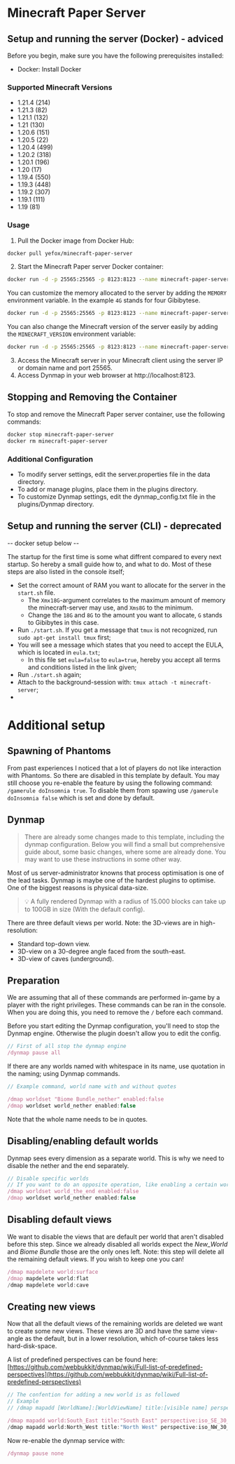 # Minecraft Paper Server

## Setup and running the server (Docker) - adviced

Before you begin, make sure you have the following prerequisites installed:

- Docker: Install Docker

### Supported Minecraft Versions
- 1.21.4 (214)
- 1.21.3 (82)
- 1.21.1 (132)
- 1.21 (130)
- 1.20.6 (151)
- 1.20.5 (22)
- 1.20.4 (499)
- 1.20.2 (318)
- 1.20.1 (196)
- 1.20 (17)
- 1.19.4 (550)
- 1.19.3 (448)
- 1.19.2 (307)
- 1.19.1 (111)
- 1.19 (81)

### Usage

1. Pull the Docker image from Docker Hub:
```bash
docker pull yefox/minecraft-paper-server
```

2. Start the Minecraft Paper server Docker container:
```bash
docker run -d -p 25565:25565 -p 8123:8123 --name minecraft-paper-server yefox/minecraft-paper-server
```

You can customize the memory allocated to the server by adding the `MEMORY` environment variable. In the example `4G` stands for four Gibibytese. 
```bash
docker run -d -p 25565:25565 -p 8123:8123 --name minecraft-paper-server -e MEMORY=4G yefox/minecraft-paper-serve
```

You can also change the Minecraft version of the server easily by adding the `MINECRAFT_VERSION` environment variable:
```bash
docker run -d -p 25565:25565 -p 8123:8123 --name minecraft-paper-server -e MEMORY=4G -e MINECRAFT_VERSION=1.19.1 yefox/minecraft-paper-serve
```

3. Access the Minecraft server in your Minecraft client using the server IP or domain name and port 25565.
4. Access Dynmap in your web browser at http://localhost:8123.

## Stopping and Removing the Container
To stop and remove the Minecraft Paper server container, use the following commands:

```bash
docker stop minecraft-paper-server
docker rm minecraft-paper-server
```

### Additional Configuration
- To modify server settings, edit the server.properties file in the data directory.
- To add or manage plugins, place them in the plugins directory.
- To customize Dynmap settings, edit the dynmap_config.txt file in the plugins/Dynmap directory.

## Setup and running the server (CLI) - deprecated

-- docker setup below --

The startup for the first time is some what diffrent compared to every next startup. So hereby a small guide how to, and what to do. Most of these steps are also listed in the console itself;
- Set the correct amount of RAM you want to allocate for the server in the `start.sh` file. 
  - The `Xmx18G`-argument correlates to the maximum amount of memory the minecraft-server may use, and `Xms8G` to the minimum. 
  - Change the `18G` and `8G` to the amount you want to allocate, `G` stands to Gibibytes in this case. 
- Run `./start.sh`. If you get a message that `tmux` is not recognized, run `sudo apt-get install tmux` first;
- You will see a message which states that you need to accept the EULA, which is located in `eula.txt`;
  - In this file set `eula=false` to `eula=true`, hereby you accept all terms and conditions listed in the link given;
- Run `./start.sh` again; 
- Attach to the background-session with: `tmux attach -t minecraft-server`;
- 
# Additional setup

## Spawning of Phantoms

From past experiences I noticed that a lot of players do not like interaction with Phantoms. So there are disabled in this template by default. You may still choose you re-enable the feature by using the following command: `/gamerule doInsomnia true`. To disable them from spawing use `/gamerule doInsomnia false` which is set and done by default.

## Dynmap

> There are already some changes made to this template, including the dynmap configuration. Below you will find a small but comprehensive guide about, some basic changes, where some are already done. You may want to use these instructions in some other way.

Most of us server-administrator knowns that process optimisation is one of the lead tasks. Dynmap is maybe one of the hardest plugins to optimise. One of the biggest reasons is physical data-size. 

> 💡 A fully rendered Dynmap with a radius of 15.000 blocks can take up to 100GB in size (With the default config).

There are three default views per world. Note: the 3D-views are in high-resolution:

- Standard top-down view.
- 3D-view on a 30-degree angle faced from the south-east.
- 3D-view of caves (underground).

## Preparation

We are assuming that all of these commands are performed in-game by a player with the right privileges. These commands can be ran in the console. When you are doing this, you need to remove the `/` before each command.

Before you start editing the Dynmap configuration, you'll need to stop the Dynmap engine. Otherwise the plugin doesn't allow you to edit the config.

```jsx
// First of all stop the dynmap engine
/dynmap pause all
```

If there are any worlds named with whitespace in its name, use quotation in the naming; using Dynmap commands.
```jsx
// Example command, world name with and without quotes

/dmap worldset "Biome Bundle_nether" enabled:false
/dmap worldset world_nether enabled:false
```
Note that the whole name needs to be in quotes.

## Disabling/enabling default worlds

Dynmap sees every dimension as a separate world. This is why we need to disable the nether and the end separately. 

```jsx
// Disable specific worlds
// If you want to do an opposite operation, like enabling a certain world. Change false to true.
/dmap worldset world_the_end enabled:false
/dmap worldset world_nether enabled:false
```

## Disabling default views

We want to disable the views that are default per world that aren't disabled before this step. Since we already disabled all worlds expect the *New_World* and *Biome Bundle* those are the only ones left. Note: this step will delete all the remaining default views. If you wish to keep one you can!

```jsx
/dmap mapdelete world:surface
/dmap mapdelete world:flat
/dmap mapdelete world:cave
```

## Creating new views

Now that all the default views of the remaining worlds are deleted we want to create some new views. These views are 3D and have the same view-angle as the default, but in a lower resolution, which of-course takes less hard-disk-space.

A list of predefined perspectives can be found here: [https://github.com/webbukkit/dynmap/wiki/Full-list-of-predefined-perspectives](https://github.com/webbukkit/dynmap/wiki/Full-list-of-predefined-perspectives)

```jsx
// The confention for adding a new world is as followed
// Example
// /dmap mapadd [WorldName]:[WorldViewName] title:[visible name] perspective:[perspective] lighting:[lighting-mode] shader:stdtexture icon:[icon-location]

/dmap mapadd world:South_East title:"South East" perspective:iso_SE_30_lowres lighting:shadows shader:stdtexture icon:images/block_world_surface.png
/dmap mapadd world:North_West title:"North West" perspective:iso_NW_30_lowres lighting:shadows shader:stdtexture icon:images/block_world_surface.png
```

Now re-enable the dynmap service with:

```jsx
/dynmap pause none
```
